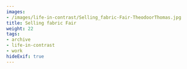 ```yaml
---
images:
- /images/life-in-contrast/Selling_fabric-Fair-TheodoorThomas.jpg
title: Selling fabric Fair
weight: 22
tags:
- archive
- life-in-contrast
- work
hideExif: true
---
```

